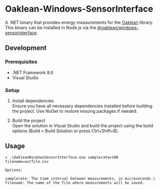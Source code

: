 # Oaklean-Windows-SensorInterface

A .NET binary that provides energy measurements for the [Oaklean](https://github.com/hitabisgmbh/oaklean) library. This binary can be installed in Node.js via the [@oaklean/windows-sensorinterface](https://github.com/hitabisgmbh/oaklean/tree/main/packages/windows-sensorinterface).

## Development
### Prerequisites
- .NET Framework 8.0
- Visual Studio

### Setup
1. Install dependencies\
  Ensure you have all necessary dependencies installed before building the project. Use NuGet to restore missing packages if needed.

2. Build the project\
  Open the solution in Visual Studio and build the project using the build options (Build > Build Solution or press Ctrl+Shift+B).

## Usage
```
> .\OakleanWindowsSensorInterface.exe samplerate=100 filename=outfile.csv

Options:

samplerate: The time interval between measurements, in microseconds.\
filename: The name of the file where measurements will be saved.
```